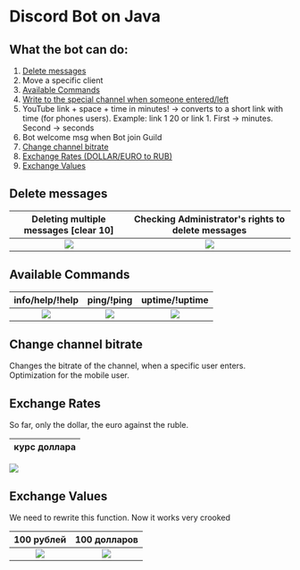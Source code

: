 # Discord Bot on Java

## What the bot can do:

1. [Delete messages](#delete-messages)
2. Move a specific client
3. [Available Commands](#available-commands)
4. [Write to the special channel when someone entered/left]()
5. YouTube link + space + time in minutes! -> converts to a short link with time (for phones users). Example: link 1 20 or link 1. First -> minutes. Second -> seconds 
6. Bot welcome msg when Bot join Guild
7. [Change channel bitrate](#change-channel-bitrate)
8. [Exchange Rates (DOLLAR/EURO to RUB)](#exchange-rates)
9. [Exchange Values](#exchange-values)

## Delete messages

Deleting multiple messages [clear 10] |  Checking Administrator's rights to delete messages
:-------------------------:|:-------------------------:
![](https://megolox.ru/gitResources/deleteTenMessages.png) | ![](https://megolox.ru/gitResources/PrivilegesDeliting.png)

## Available Commands

info/help/!help            |  ping/!ping               |  uptime/!uptime
:-------------------------:|:-------------------------:|:-------------------------:
![](https://megolox.ru/gitResources/info2.png) | ![](https://megolox.ru/gitResources/ping.png)| ![](https://megolox.ru/gitResources/uptime.png)

## Change channel bitrate

Changes the bitrate of the channel, when a specific user enters. Optimization for the mobile user.

## Exchange Rates

So far, only the dollar, the euro against the ruble.

курс доллара               |
:-------------------------:|
![](https://megolox.ru/gitResources/ExchangeRates.png)

## Exchange Values

We need to rewrite this function. Now it works very crooked

100 рублей                 | 100 долларов                
:-------------------------:|:-------------------------:|
![](https://megolox.ru/gitResources/ExchangeValues.png) | ![](https://megolox.ru/gitResources/ExchangeValues2.png) | 

